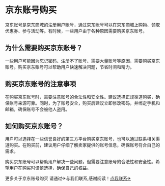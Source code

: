 # 京东账号购买

京东账号是京东商城的注册用户账号，通过京东账号可以在京东商城上购物、领取优惠券、参与活动等。有时候，一些用户由于各种原因需要购买京东账号。

## 为什么需要购买京东账号？

一些用户可能因为忘记密码、注册不了账号、需要大量账号等原因，需要购买京东账号。购买京东账号可以帮助用户快速解决问题，节省时间和精力。

## 购买京东账号的注意事项

在购买京东账号时，需要注意账号的合法性和安全性。建议选择正规渠道购买，确保账号来源可靠。同时，为了账号安全，购买后建议立即修改密码，并绑定手机和邮箱，确保账号不会被他人盗用。

## 如何购买京东账号？

用户可以选择在一些信誉良好的第三方平台购买京东账号，也可以通过联系相关渠道购买。在购买前，建议用户仔细了解卖家提供的账号信息，确保账号符合自己的需求。

购买京东账号可以帮助用户解决一些问题，但需要注意账号的合法性和安全性。希望用户在购买时谨慎选择，确保自己的权益。

更多关于京东账号购买 请通过✈与我们联系,感谢阅读！[点我联系✈](https://www.G208.com)
